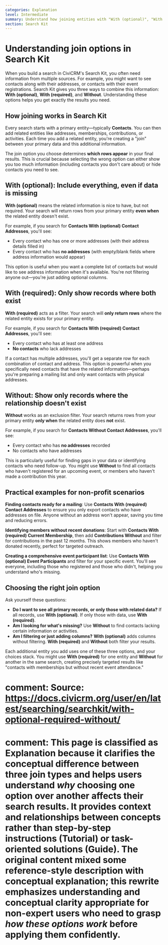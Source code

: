 ```yaml
---
categories: Explanation
level: Intermediate
summary: Understand how joining entities with "With (optional)", "With (required)", or "Without" affects which contacts and related information appear in your Search Kit results.
section: Search Kit
---
```


# Understanding join options in Search Kit

When you build a search in CiviCRM's Search Kit, you often need information from multiple sources. For example, you might want to see contacts along with their addresses, or contacts with their event registrations. Search Kit gives you three ways to combine this information: **With (optional)**, **With (required)**, and **Without**. Understanding these options helps you get exactly the results you need.

## How joining works in Search Kit

Every search starts with a primary entity—typically **Contacts**. You can then add related entities like addresses, memberships, contributions, or activities. Each time you add a related entity, you're creating a "join" between your primary data and this additional information.

The join option you choose determines **which rows appear** in your final results. This is crucial because selecting the wrong option can either show you too much information (including contacts you don't care about) or hide contacts you need to see.

## With (optional): Include everything, even if data is missing

**With (optional)** means the related information is nice to have, but not required. Your search will return rows from your primary entity **even when** the related entity doesn't exist.

For example, if you search for **Contacts With (optional) Contact Addresses**, you'll see:
- Every contact who has one or more addresses (with their address details filled in)
- Every contact who has **no addresses** (with empty/blank fields where address information would appear)

This option is useful when you want a complete list of contacts but would like to see address information when it's available. You're not filtering anyone out—you're just adding optional columns.

## With (required): Only show records where both exist

**With (required)** acts as a filter. Your search will **only return rows** where the related entity exists for your primary entity.

For example, if you search for **Contacts With (required) Contact Addresses**, you'll see:
- Every contact who has at least one address
- **No contacts** who lack addresses

If a contact has multiple addresses, you'll get a separate row for each combination of contact and address. This option is powerful when you specifically need contacts that have the related information—perhaps you're preparing a mailing list and only want contacts with physical addresses.

## Without: Show only records where the relationship doesn't exist

**Without** works as an exclusion filter. Your search returns rows from your primary entity **only when** the related entity does **not** exist.

For example, if you search for **Contacts Without Contact Addresses**, you'll see:
- Every contact who has **no addresses** recorded
- No contacts who have addresses

This is particularly useful for finding gaps in your data or identifying contacts who need follow-up. You might use **Without** to find all contacts who haven't registered for an upcoming event, or members who haven't made a contribution this year.

## Practical examples for non-profit scenarios

**Finding contacts ready for a mailing**: Use **Contacts With (required) Contact Addresses** to ensure you only export contacts who have addresses on file. Anyone without an address won't appear, saving you time and reducing errors.

**Identifying members without recent donations**: Start with **Contacts With (required) Current Membership**, then add **Contributions Without** and filter for contributions in the past 12 months. This shows members who haven't donated recently, perfect for targeted outreach.

**Creating a comprehensive event participant list**: Use **Contacts With (optional) Event Participants** and filter for your specific event. You'll see everyone, including those who registered and those who didn't, helping you understand who's missing.

## Choosing the right join option

Ask yourself these questions:

- **Do I want to see all primary records, or only those with related data?** If all records, use **With (optional)**. If only those with data, use **With (required)**.
- **Am I looking for what's missing?** Use **Without** to find contacts lacking certain information or activities.
- **Am I filtering or just adding columns?** **With (optional)** adds columns without filtering. **With (required)** and **Without** both filter your results.

Each additional entity you add uses one of these three options, and your choices stack. You might use **With (required)** for one entity and **Without** for another in the same search, creating precisely targeted results like "contacts with memberships but without recent event attendance."

# comment: Source: https://docs.civicrm.org/user/en/latest/searching/searchkit/with-optional-required-without/
# comment: This page is classified as Explanation because it clarifies the conceptual difference between three join types and helps users understand *why* choosing one option over another affects their search results. It provides context and relationships between concepts rather than step-by-step instructions (Tutorial) or task-oriented solutions (Guide). The original content mixed some reference-style description with conceptual explanation; this rewrite emphasizes understanding and conceptual clarity appropriate for non-expert users who need to grasp *how these options work* before applying them confidently.
```